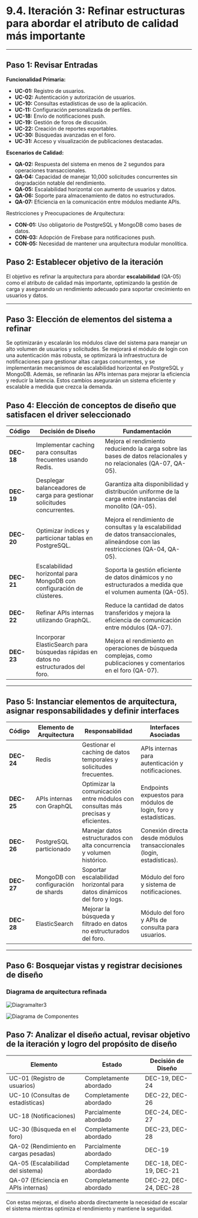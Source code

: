 # 9.4. Iteración 3: Refinar estructuras para abordar el atributo de calidad más importante

---

## Paso 1: Revisar Entradas

**Funcionalidad Primaria:**

- **UC-01:** Registro de usuarios.  
- **UC-02:** Autenticación y autorización de usuarios.  
- **UC-10:** Consultas estadísticas de uso de la aplicación.  
- **UC-11:** Configuración personalizada de perfiles.  
- **UC-18:** Envío de notificaciones push.  
- **UC-19:** Gestión de foros de discusión.  
- **UC-22:** Creación de reportes exportables.  
- **UC-30:** Búsquedas avanzadas en el foro.  
- **UC-31:** Acceso y visualización de publicaciones destacadas.  

**Escenarios de Calidad:**

- **QA-02:** Respuesta del sistema en menos de 2 segundos para operaciones transaccionales.  
- **QA-04:** Capacidad de manejar 10,000 solicitudes concurrentes sin degradación notable del rendimiento.  
- **QA-05:** Escalabilidad horizontal con aumento de usuarios y datos.  
- **QA-06:** Soporte para almacenamiento de datos no estructurados.  
- **QA-07:** Eficiencia en la comunicación entre módulos mediante APIs.  

Restricciones y Preocupaciones de Arquitectura:  

- **CON-01:** Uso obligatorio de PostgreSQL y MongoDB como bases de datos.  
- **CON-03:** Adopción de Firebase para notificaciones push.  
- **CON-05:** Necesidad de mantener una arquitectura modular monolítica.  


## Paso 2: Establecer objetivo de la iteración

El objetivo es refinar la arquitectura para abordar **escalabilidad** (QA-05) como el atributo de calidad más importante, optimizando la gestión de carga y asegurando un rendimiento adecuado para soportar crecimiento en usuarios y datos.

---

## Paso 3: Elección de elementos del sistema a refinar

Se optimizarán y escalarán los módulos clave del sistema para manejar un alto volumen de usuarios y solicitudes. Se mejorará el módulo de login con una autenticación más robusta, se optimizará la infraestructura de notificaciones para gestionar altas cargas concurrentes, y se implementarán mecanismos de escalabilidad horizontal en PostgreSQL y MongoDB. Además, se refinarán las APIs internas para mejorar la eficiencia y reducir la latencia. Estos cambios asegurarán un sistema eficiente y escalable a medida que crezca la demanda.

## Paso 4: Elección de conceptos de diseño que satisfacen el driver seleccionado

| **Código** | **Decisión de Diseño**                                                              | **Fundamentación**                                                                                                                                                               |
|------------|--------------------------------------------------------------------------------------|--------------------------------------------------------------------------------------------------------------------------------------------------------------------------------|
| **DEC-18** | Implementar caching para consultas frecuentes usando Redis.                         | Mejora el rendimiento reduciendo la carga sobre las bases de datos relacionales y no relacionales (QA-07, QA-05).                                                             |
| **DEC-19** | Desplegar balanceadores de carga para gestionar solicitudes concurrentes.            | Garantiza alta disponibilidad y distribución uniforme de la carga entre instancias del monolito (QA-05).                                                                      |
| **DEC-20** | Optimizar índices y particionar tablas en PostgreSQL.                               | Mejora el rendimiento de consultas y la escalabilidad de datos transaccionales, alineándose con las restricciones (QA-04, QA-05).                                             |
| **DEC-21** | Escalabilidad horizontal para MongoDB con configuración de clústeres.               | Soporta la gestión eficiente de datos dinámicos y no estructurados a medida que el volumen aumenta (QA-05).                                                                  |
| **DEC-22** | Refinar APIs internas utilizando GraphQL.                                           | Reduce la cantidad de datos transferidos y mejora la eficiencia de comunicación entre módulos (QA-07).                                                                        |
| **DEC-23** | Incorporar ElasticSearch para búsquedas rápidas en datos no estructurados del foro. | Mejora el rendimiento en operaciones de búsqueda complejas, como publicaciones y comentarios en el foro (QA-07).                                                             |

---

## Paso 5: Instanciar elementos de arquitectura, asignar responsabilidades y definir interfaces

| **Código** | **Elemento de Arquitectura**    | **Responsabilidad**                                                                | **Interfaces Asociadas**                         |
|------------|----------------------------------|------------------------------------------------------------------------------------|-------------------------------------------------|
| **DEC-24** | Redis                            | Gestionar el caching de datos temporales y solicitudes frecuentes.                 | APIs internas para autenticación y notificaciones. |
| **DEC-25** | APIs internas con GraphQL        | Optimizar la comunicación entre módulos con consultas más precisas y eficientes.   | Endpoints expuestos para módulos de login, foro y estadísticas. |
| **DEC-26** | PostgreSQL particionado          | Manejar datos estructurados con alta concurrencia y volumen histórico.             | Conexión directa desde módulos transaccionales (login, estadísticas). |
| **DEC-27** | MongoDB con configuración de shards | Soportar escalabilidad horizontal para datos dinámicos del foro y logs.           | Módulo del foro y sistema de notificaciones.    |
| **DEC-28** | ElasticSearch                    | Mejorar la búsqueda y filtrado en datos no estructurados del foro.                 | Módulo del foro y APIs de consulta para usuarios. |

---

## Paso 6: Bosquejar vistas y registrar decisiones de diseño

### Diagrama de arquitectura refinada

![DiagramaIter3](DiagramaIter3.jpg)

![Diagrama de Componentes](./DiagramaDeComponentes(1).jpg)


## Paso 7: Analizar el diseño actual, revisar objetivo de la iteración y logro del propósito de diseño

| **Elemento**                               | **Estado**                    | **Decisión de Diseño**           |
|--------------------------------------------|--------------------------------|-----------------------------------|
| UC-01 (Registro de usuarios)               | Completamente abordado        | DEC-19, DEC-24                   |
| UC-10 (Consultas de estadísticas)          | Completamente abordado        | DEC-22, DEC-26                   |
| UC-18 (Notificaciones)                     | Parcialmente abordado         | DEC-24, DEC-27                   |
| UC-30 (Búsqueda en el foro)                | Completamente abordado        | DEC-23, DEC-28                   |
| QA-02 (Rendimiento en cargas pesadas)      | Parcialmente abordado         | DEC-19                           |
| QA-05 (Escalabilidad del sistema)          | Completamente abordado        | DEC-18, DEC-19, DEC-21           |
| QA-07 (Eficiencia en APIs internas)        | Completamente abordado        | DEC-22, DEC-24, DEC-28           |

Con estas mejoras, el diseño aborda directamente la necesidad de escalar el sistema mientras optimiza el rendimiento y mantiene la seguridad.
